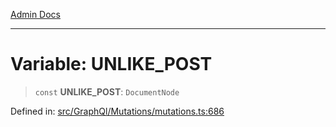 [Admin Docs](/)

***

# Variable: UNLIKE\_POST

> `const` **UNLIKE\_POST**: `DocumentNode`

Defined in: [src/GraphQl/Mutations/mutations.ts:686](https://github.com/PalisadoesFoundation/talawa-admin/blob/main/src/GraphQl/Mutations/mutations.ts#L686)
